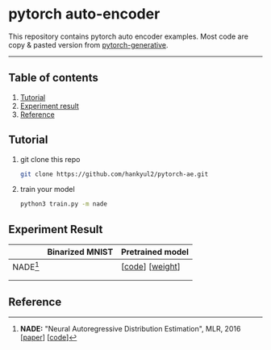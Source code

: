 # pytorch auto-encoder

This repository contains pytorch auto encoder examples.
Most code are copy & pasted version from [pytorch-generative](https://github.com/EugenHotaj/pytorch-generative).



---

## Table of contents

1. [Tutorial](#tutorial)
2. [Experiment result](#experiment-result)
2. [Reference](#reference)



## Tutorial

1. git clone this repo

   ```bash
   git clone https://github.com/hankyul2/pytorch-ae.git
   ```

2. train your model

   ```bash
   python3 train.py -m nade
   ```

   

## Experiment Result

|          | Binarized MNIST | Pretrained model                         |
| -------- | --------------- | ---------------------------------------- |
| NADE[^1] |                 | [[code](pae/model/nade.py)] [[weight]()] |
|          |                 |                                          |
|          |                 |                                          |



## Reference

[^1]: **NADE:** "Neural Autoregressive Distribution Estimation", MLR, 2016 [[paper](https://www.jmlr.org/papers/volume17/16-272/16-272.pdf)] [[code](pae/model/nade.py)]

